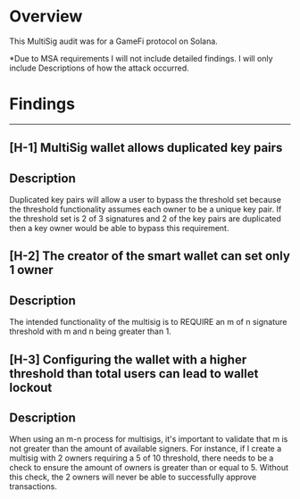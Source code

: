 # Overview

This MultiSig audit was for a GameFi protocol on Solana.

\*Due to MSA requirements I will not include detailed findings. I will only include Descriptions of how the attack occurred.

# Findings

---

## [H-1] MultiSig wallet allows duplicated key pairs

## Description

Duplicated key pairs will allow a user to bypass the threshold set because the threshold functionality assumes each owner to be a unique key pair. If the threshold set is 2 of 3 signatures and 2 of the key pairs are duplicated then a key owner would be able to bypass this requirement.

## [H-2] The creator of the smart wallet can set only 1 owner

## Description

The intended functionality of the multisig is to REQUIRE an m of n signature threshold with m and n being greater than 1.

## [H-3] Configuring the wallet with a higher threshold than total users can lead to wallet lockout

## Description

When using an m-n process for multisigs, it's important to validate that m is not greater than the amount of available signers. For instance, if I create a multisig with 2 owners requiring a 5 of 10 threshold, there needs to be a check to ensure the amount of owners is greater than or equal to 5. Without this check, the 2 owners will never be able to successfully approve transactions.
